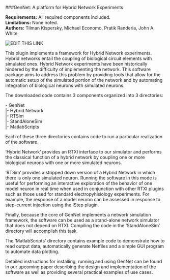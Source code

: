 ###GenNet: A platform for Hybrid Network Experiments

**Requirements:** All required components included.  
**Limitations:** None noted.  
**Authors:** Tilman Kispersky, Michael Economo, Pratik Randeria, John A. White   

![EDIT THIS LINK](http://www.rtxi.org/wp-content/uploads/2011/06/GenNetFig02.png)

This plugin implements a framework for Hybrid Network experiments. Hybrid networks entail the coupling of biological circuit elements with simulated ones. Hybrid Network experiments have been historically hindered by the difficulty of implementing the network. This software package aims to address this problem by providing tools that allow for the automatic setup of the simulated portion of the network and by automating integration of biological neurons with simulated neurons.

The downloaded code contains 3 components organized into 3 directories:

\- GenNet   
|- Hybrid Network  
|- RTSim  
|- StandAloneSim  
|- MatlabScripts  

Each of these three directories contains code to run a particular realization of the software.

‘Hybrid Network’ provides an RTXI interface to our simulator and performs the classical function of a hybrid network by coupling one or more biological neurons with one or more simulated neurons.

‘RTSim’ provides a stripped down version of a Hybrid Network in which there is only one simulated neuron. Running the software in this mode is useful for performing an interactive exploration of the behavior of one model neuron in real time when used in conjunction with other RTXI plugins such as those used for standard electropyhisiology experiments. For example, the response of a model neuron can be assessed in response to step-current injection using the IStep plugin.

Finally, because the core of GenNet implements a network simulation framework, the software can be used as a stand-alone network simulator that does not depend on RTXI. Compiling the code in the ‘StandAloneSim’ directory will accomplish this task.

The ‘MatlabScripts’ directory contains example code to demonstrate how to read output data, automatically generate Netfiles and a simple GUI program to automate data plotting.

Detailed instructions for installing, running and using GenNet can be found in our upcoming paper describing the design and implementation of the software as well as providing several practical examples of use cases. 
